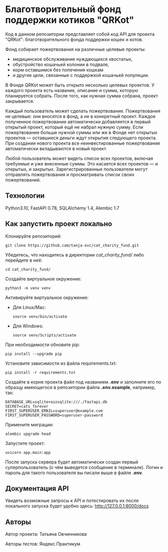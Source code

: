 # Благотворительный фонд поддержки котиков "QRKot"

Код в данном репозитории представляет собой код API для проекта "QRKot": благотворительного фонда поддержки кошек и котов.

Фонд собирает пожертвования на различные целевые проекты:

- медицинское обслуживание нуждающихся хвостатых,
- обустройство кошачьей колонии в подвале,
- корм оставшимся без попечения кошкам
- и другие цели, связанные с поддержкой кошачьей популяции.

В Фонде QRKot может быть открыто несколько целевых проектов. У каждого проекта есть название, описание и сумма, которую планируется собрать. После того, как нужная сумма собрана, проект закрывается.

Каждый пользователь может сделать пожертвование. Пожертвования не целевые: они вносятся в фонд, а не в конкретный проект. Каждое полученное пожертвование автоматически добавляется в первый открытый проект, который ещё не набрал нужную сумму. Если пожертвование больше нужной суммы или же в Фонде нет открытых проектов — оставшиеся деньги ждут открытия следующего проекта. При создании нового проекта все неинвестированные пожертвования автоматически вкладываются в новый проект.

Любой пользователь может видеть список всех проектов, включая требуемые и уже внесенные суммы. Это касается всех проектов — и открытых, и закрытых. Зарегистрированные пользователи могут отправлять пожертвования и просматривать список своих пожертвований.

## Технологии

Python3.10, FastAPI 0.78, SQLAlchemy 1.4, Alembic 1.7

## Как запустить проект локально

Клонируйте репозиторий:

```git clone https://github.com/tanja-ovc/cat_charity_fund.git```

Убедитесь, что находитесь в директории _cat_charity_fund/_ либо перейдите в неё:

```cd cat_charity_fund/```

Cоздайте виртуальное окружение:

```python3 -m venv venv```

Активируйте виртуальное окружение:

* Для Linux/Mac:
 
    ```source venv/bin/activate```

* Для Windows:

    ```source venv/Scripts/activate```

При необходимости обновите pip:

```pip install --upgrade pip```

Установите зависимости из файла requirements.txt:

```pip install -r requirements.txt```

Создайте в корне проекта файл под названием __.env__ и заполните его по образцу имеющегося в репозитории файла __.env.example__, например, так:

```
DATABASE_URL=sqlite+aiosqlite:///./fastapi.db
SECRET=cats_forever
FIRST_SUPERUSER_EMAIL=superuser@example.com
FIRST_SUPERUSER_PASSWORD=superuser-password
```

Примените миграции:

```alembic upgrade head```

Запустите проект:

```uvicorn app.main:app```

После запуска сервера будет автоматически создан первый суперпользователь (о чём выведется сообщение в терминале). Логин и пароль для такого пользователя вы писали выше в файле __.env__.

## Документация API

Увидеть возможные запросы к API и потестировать их после локального запуска будет удобно здесь: http://127.0.0.1:8000/docs

## Авторы

Автор проекта: Татьяна Овчинникова

Авторы тестов: Яндекс.Практикум
